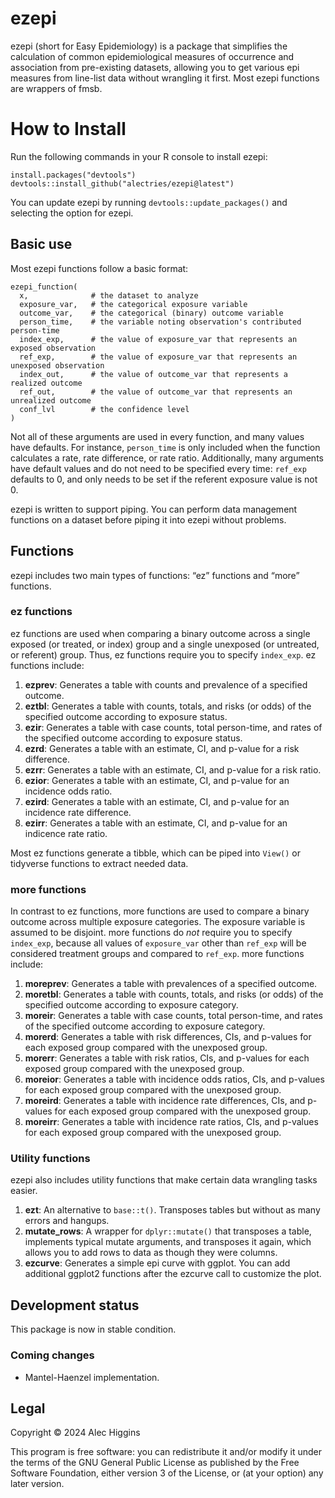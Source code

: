 
<!-- README.md is generated from README.Rmd. Please edit that file -->

# ezepi

ezepi (short for Easy Epidemiology) is a package that simplifies the
calculation of common epidemiological measures of occurrence and
association from pre-existing datasets, allowing you to get various epi
measures from line-list data without wrangling it first. Most ezepi
functions are wrappers of fmsb.

# How to Install

Run the following commands in your R console to install ezepi:

    install.packages("devtools")
    devtools::install_github("alectries/ezepi@latest")

You can update ezepi by running `devtools::update_packages()` and
selecting the option for ezepi.

## Basic use

Most ezepi functions follow a basic format:

    ezepi_function(
      x,              # the dataset to analyze
      exposure_var,   # the categorical exposure variable
      outcome_var,    # the categorical (binary) outcome variable
      person_time,    # the variable noting observation's contributed person-time
      index_exp,      # the value of exposure_var that represents an exposed observation
      ref_exp,        # the value of exposure_var that represents an unexposed observation
      index_out,      # the value of outcome_var that represents a realized outcome
      ref_out,        # the value of outcome_var that represents an unrealized outcome
      conf_lvl        # the confidence level
    )

Not all of these arguments are used in every function, and many values
have defaults. For instance, `person_time` is only included when the
function calculates a rate, rate difference, or rate ratio.
Additionally, many arguments have default values and do not need to be
specified every time: `ref_exp` defaults to 0, and only needs to be set
if the referent exposure value is not 0.

ezepi is written to support piping. You can perform data management
functions on a dataset before piping it into ezepi without problems.

## Functions

ezepi includes two main types of functions: “ez” functions and “more”
functions.

### ez functions

ez functions are used when comparing a binary outcome across a single
exposed (or treated, or index) group and a single unexposed (or
untreated, or referent) group. Thus, ez functions require you to specify
`index_exp`. ez functions include:

1.  **ezprev**: Generates a table with counts and prevalence of a
    specified outcome.
2.  **eztbl**: Generates a table with counts, totals, and risks (or
    odds) of the specified outcome according to exposure status.
3.  **ezir**: Generates a table with case counts, total person-time, and
    rates of the specified outcome according to exposure status.
4.  **ezrd**: Generates a table with an estimate, CI, and p-value for a
    risk difference.
5.  **ezrr**: Generates a table with an estimate, CI, and p-value for a
    risk ratio.
6.  **ezior**: Generates a table with an estimate, CI, and p-value for
    an incidence odds ratio.
7.  **ezird**: Generates a table with an estimate, CI, and p-value for
    an incidence rate difference.
8.  **ezirr**: Generates a table with an estimate, CI, and p-value for
    an indicence rate ratio.

Most ez functions generate a tibble, which can be piped into `View()` or
tidyverse functions to extract needed data.

### more functions

In contrast to ez functions, more functions are used to compare a binary
outcome across multiple exposure categories. The exposure variable is
assumed to be disjoint. more functions do *not* require you to specify
`index_exp`, because all values of `exposure_var` other than `ref_exp`
will be considered treatment groups and compared to `ref_exp`. more
functions include:

1.  **moreprev**: Generates a table with prevalences of a specified
    outcome.
2.  **moretbl**: Generates a table with counts, totals, and risks (or
    odds) of the specified outcome according to exposure category.
3.  **moreir**: Generates a table with case counts, total person-time,
    and rates of the specified outcome according to exposure category.
4.  **morerd**: Generates a table with risk differences, CIs, and
    p-values for each exposed group compared with the unexposed group.
5.  **morerr**: Generates a table with risk ratios, CIs, and p-values
    for each exposed group compared with the unexposed group.
6.  **moreior**: Generates a table with incidence odds ratios, CIs, and
    p-values for each exposed group compared with the unexposed group.
7.  **moreird**: Generates a table with incidence rate differences, CIs,
    and p-values for each exposed group compared with the unexposed
    group.
8.  **moreirr**: Generates a table with incidence rate ratios, CIs, and
    p-values for each exposed group compared with the unexposed group.

### Utility functions

ezepi also includes utility functions that make certain data wrangling
tasks easier.

1.  **ezt**: An alternative to `base::t()`. Transposes tables but
    without as many errors and hangups.
2.  **mutate_rows**: A wrapper for `dplyr::mutate()` that transposes a
    table, implements typical mutate arguments, and transposes it again,
    which allows you to add rows to data as though they were columns.
3.  **ezcurve**: Generates a simple epi curve with ggplot. You can add
    additional ggplot2 functions after the ezcurve call to customize the
    plot.

## Development status

This package is now in stable condition.

### Coming changes

- Mantel-Haenzel implementation.

## Legal

Copyright © 2024 Alec Higgins

This program is free software: you can redistribute it and/or modify it
under the terms of the GNU General Public License as published by the
Free Software Foundation, either version 3 of the License, or (at your
option) any later version.
